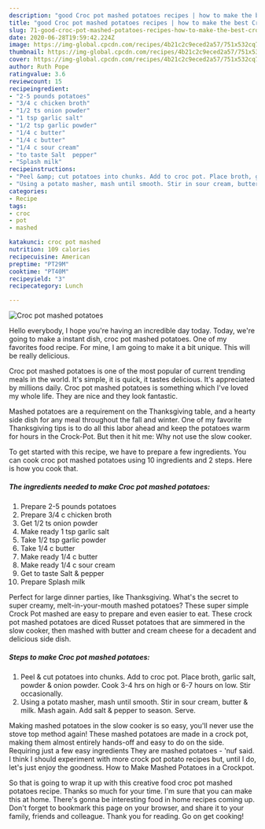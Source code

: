 ```yaml
---
description: "good Croc pot mashed potatoes recipes | how to make the best Croc pot mashed potatoes"
title: "good Croc pot mashed potatoes recipes | how to make the best Croc pot mashed potatoes"
slug: 71-good-croc-pot-mashed-potatoes-recipes-how-to-make-the-best-croc-pot-mashed-potatoes
date: 2020-06-28T19:59:42.224Z
image: https://img-global.cpcdn.com/recipes/4b21c2c9eced2a57/751x532cq70/croc-pot-mashed-potatoes-recipe-main-photo.jpg
thumbnail: https://img-global.cpcdn.com/recipes/4b21c2c9eced2a57/751x532cq70/croc-pot-mashed-potatoes-recipe-main-photo.jpg
cover: https://img-global.cpcdn.com/recipes/4b21c2c9eced2a57/751x532cq70/croc-pot-mashed-potatoes-recipe-main-photo.jpg
author: Ruth Pope
ratingvalue: 3.6
reviewcount: 15
recipeingredient:
- "2-5 pounds potatoes"
- "3/4 c chicken broth"
- "1/2 ts onion powder"
- "1 tsp garlic salt"
- "1/2 tsp garlic powder"
- "1/4 c butter"
- "1/4 c butter"
- "1/4 c sour cream"
- "to taste Salt  pepper"
- "Splash milk"
recipeinstructions:
- "Peel &amp; cut potatoes into chunks. Add to croc pot. Place broth, garlic salt, powder &amp; onion powder. Cook 3-4 hrs on high or 6-7 hours on low. Stir occasionally."
- "Using a potato masher, mash until smooth. Stir in sour cream, butter &amp; milk. Mash again. Add salt &amp; pepper to season. Serve."
categories:
- Recipe
tags:
- croc
- pot
- mashed

katakunci: croc pot mashed 
nutrition: 109 calories
recipecuisine: American
preptime: "PT29M"
cooktime: "PT40M"
recipeyield: "3"
recipecategory: Lunch

---
```



![Croc pot mashed potatoes](https://img-global.cpcdn.com/recipes/4b21c2c9eced2a57/751x532cq70/croc-pot-mashed-potatoes-recipe-main-photo.jpg)

Hello everybody, I hope you're having an incredible day today. Today, we're going to make a instant dish, croc pot mashed potatoes. One of my favorites food recipe. For mine, I am going to make it a bit unique. This will be really delicious.

Croc pot mashed potatoes is one of the most popular of current trending meals in the world. It's simple, it is quick, it tastes delicious. It's appreciated by millions daily. Croc pot mashed potatoes is something which I've loved my whole life. They are nice and they look fantastic.

Mashed potatoes are a requirement on the Thanksgiving table, and a hearty side dish for any meal throughout the fall and winter. One of my favorite Thanksgiving tips is to do all this labor ahead and keep the potatoes warm for hours in the Crock-Pot. But then it hit me: Why not use the slow cooker.


To get started with this recipe, we have to prepare a few ingredients. You can cook croc pot mashed potatoes using 10 ingredients and 2 steps. Here is how you cook that.

<!--inarticleads1-->

##### The ingredients needed to make Croc pot mashed potatoes:

1. Prepare 2-5 pounds potatoes
1. Prepare 3/4 c chicken broth
1. Get 1/2 ts onion powder
1. Make ready 1 tsp garlic salt
1. Take 1/2 tsp garlic powder
1. Take 1/4 c butter
1. Make ready 1/4 c butter
1. Make ready 1/4 c sour cream
1. Get to taste Salt &amp; pepper
1. Prepare Splash milk


Perfect for large dinner parties, like Thanksgiving. What&#39;s the secret to super creamy, melt-in-your-mouth mashed potatoes? These super simple Crock Pot mashed are easy to prepare and even easier to eat. These crock pot mashed potatoes are diced Russet potatoes that are simmered in the slow cooker, then mashed with butter and cream cheese for a decadent and delicious side dish. 

<!--inarticleads2-->

##### Steps to make Croc pot mashed potatoes:

1. Peel &amp; cut potatoes into chunks. Add to croc pot. Place broth, garlic salt, powder &amp; onion powder. Cook 3-4 hrs on high or 6-7 hours on low. Stir occasionally.
1. Using a potato masher, mash until smooth. Stir in sour cream, butter &amp; milk. Mash again. Add salt &amp; pepper to season. Serve.


Making mashed potatoes in the slow cooker is so easy, you&#39;ll never use the stove top method again! These mashed potatoes are made in a crock pot, making them almost entirely hands-off and easy to do on the side. Requiring just a few easy ingredients They are mashed potatoes - &#39;nuf said. I think I should experiment with more crock pot potato recipes but, until I do, let&#39;s just enjoy the goodness. How to Make Mashed Potatoes in a Crockpot. 

So that is going to wrap it up with this creative food croc pot mashed potatoes recipe. Thanks so much for your time. I'm sure that you can make this at home. There's gonna be interesting food in home recipes coming up. Don't forget to bookmark this page on your browser, and share it to your family, friends and colleague. Thank you for reading. Go on get cooking!
